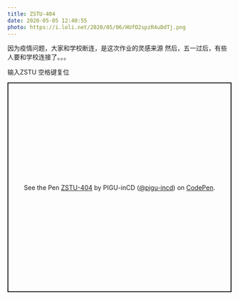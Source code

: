 ```yaml
---
title: ZSTU-404
date: 2020-05-05 12:40:55
photo: https://i.loli.net/2020/05/06/HUfO2spzR4uDdTj.png
---
```

  
因为疫情问题，大家和学校断连，是这次作业的灵感来源
然后，五一过后，有些人要和学校连接了。。。

输入ZSTU
空格键复位

<p class="codepen" data-height="472" data-theme-id="light" data-default-tab="result" data-user="pigu-incd" data-slug-hash="ZEbvjzG" style="height: 472px; box-sizing: border-box; display: flex; align-items: center; justify-content: center; border: 2px solid; margin: 1em 0; padding: 1em;" data-pen-title="ZSTU-404">
  <span>See the Pen <a href="https://codepen.io/pigu-incd/pen/ZEbvjzG">
  ZSTU-404</a> by PIGU-inCD (<a href="https://codepen.io/pigu-incd">@pigu-incd</a>)
  on <a href="https://codepen.io">CodePen</a>.</span>
</p>
<script async src="https://static.codepen.io/assets/embed/ei.js"></script>